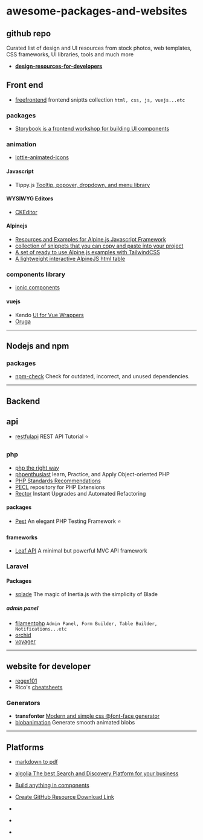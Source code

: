 # awesome-packages-and-websites

## github repo

Curated list of design and UI resources from stock photos, web templates, CSS frameworks, UI libraries, tools and much more
- [**design-resources-for-developers**](https://github.com/bradtraversy/design-resources-for-developers)

## Front end

- [freefrontend](https://freefrontend.com) frontend sniptts collection  `html, css, js, vuejs...etc`

### packages
- [Storybook is a frontend workshop for building UI components](https://storybook.js.org/)


### animation
- [lottie-animated-icons](https://creattie.com/lottie-animated-icons)

#### Javascript
- Tippy.js [Tooltip, popover, dropdown, and menu library](https://github.com/atomiks/tippyjs)


#### WYSIWYG Editors
- [CKEditor](https://ckeditor.com/) 

#### Alpinejs
- [Resources and Examples for Alpine.js Javascript Framework](https://www.alpinetoolbox.com/)
- [collection of snippets that you can copy and paste into your project](https://js.hyperui.dev/)
- [A set of ready to use Alpine.js examples with TailwindCSS](https://alpinejs.codewithhugo.com/)
- [A lightweight interactive AlpineJS html table](https://github.com/indgy/LittleBigTable)

### components library
- [ionic components](https://ionicframework.com/docs/components)

#### vuejs
- Kendo [UI for Vue Wrappers](https://www.telerik.com/kendo-vue-ui/components/wrappers-introduction/)
- [Oruga](https://oruga.io/) 





---

## Nodejs and npm
### packages
- [npm-check](https://www.npmjs.com/package/npm-check) Check for outdated, incorrect, and unused dependencies.


---




## Backend

## api
- [restfulapi](https://restfulapi.net/) REST API Tutorial ⭐


### php
- [php the right way](https://phptherightway.com/)
- [phpenthusiast](https://phpenthusiast.com/) learn, Practice, and Apply Object-oriented PHP
- [PHP Standards Recommendations](https://www.php-fig.org/psr/)
- [PECL](https://pecl.php.net/) repository for PHP Extensions
- [Rector](https://github.com/rectorphp/rector) Instant Upgrades and Automated Refactoring



#### packages
- [Pest](https://pestphp.com/) An elegant PHP Testing Framework ⭐

#### frameworks
- [Leaf API](https://api.leafphp.dev/)  A minimal but powerful MVC API framework



### Laravel
#### Packages 

- [splade](https://splade.dev/) The magic of Inertia.js with the simplicity of Blade

##### admin panel
- [filamentphp](https://filamentphp.com/) `Admin Panel, Form Builder, Table Builder, Notifications...etc`
- [orchid](https://orchid.software/en/)
- [voyager](https://voyager.devdojo.com/)



---

## website for developer 
- [regex101](https://regex101.com/)
- Rico's [cheatsheets](https://devhints.io/)


### Generators
- **transfonter** [Modern and simple css @font-face generator](https://transfonter.org/)
- [blobanimation](https://blobanimation.com/) Generate smooth animated blobs


---


## Platforms
- [markdown to pdf](https://www.markdowntopdf.com)
- [algolia The best Search and Discovery Platform for your business](https://www.algolia.com/)
- [Build anything in components](https://bit.dev/)
- [Create GitHub Resource Download Link](https://downgit.github.io/#/home)


- []()
- []()
- []()
